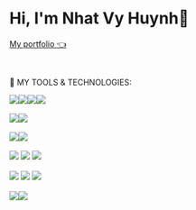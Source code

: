 <h1>Hi, I'm Nhat Vy Huynh</span>👋</h1>

<a href="https://github.com/nhatvy1">My portfolio 👈</a>

<br/>
 
🤖 MY TOOLS & TECHNOLOGIES:

<div style="display:flex; flex-wrap: wrap;">
	<img src="https://img.shields.io/badge/html5-%23E34F26.svg?&style=for-the-badge&logo=html5&logoColor=white" />
<!-- 	<img src="https://img.shields.io/badge/css3-%231572B6.svg?&style=for-the-badge&logo=css3&logoColor=white" /> -->
	<img src="https://img.shields.io/badge/sass-%23CC6699.svg?&style=for-the-badge&logo=sass&logoColor=white" />
	<img src="https://img.shields.io/badge/tailwind%20css-%2338B2AC.svg?&style=for-the-badge&logo=tailwind%20css&logoColor=white" />
	<img src="https://img.shields.io/badge/bootstrap-%237952B3.svg?&style=for-the-badge&logo=bootstrap&logoColor=white" />
	<img src-"https://img.shields.io/badge/mui-%237952B3.svg?&style=for-the-badge&logo=mui&logoColor=white" />
</div>

<br />

<div style="display:flex; flex-wrap: wrap;">
	<img src="https://img.shields.io/badge/javascript-%23F7DF1E.svg?&style=for-the-badge&logo=javascript&logoColor=black" />
	<img src="https://img.shields.io/badge/typescript-%233178C6.svg?&style=for-the-badge&logo=typescript&logoColor=white" />
</div>

<br />

<div style="display:flex; flex-wrap: wrap;">
	<img src="https://img.shields.io/badge/react-%2320232a.svg?style=for-the-badge&logo=react&logoColor=%2361DAFB">
	<img src="https://img.shields.io/badge/next.js-%23000000.svg?&style=for-the-badge&logo=next.js&logoColor=white" />
</div>

<br />
<div>
	<img src="https://img.shields.io/badge/node.js-%23339933.svg?&style=for-the-badge&logo=node.js&logoColor=white" />
	<img src="https://img.shields.io/badge/express.js-%23404d59.svg?style=for-the-badge&logo=express&logoColor=%2361DAFB">
	<img src="https://img.shields.io/badge/nestjs-%23E0234E.svg?&style=for-the-badge&logo=nestjs&logoColor=white" />
</div>

<br />

<div>
	<img src="https://img.shields.io/badge/MySQL-045782?style=for-the-badge&logo=mysql&logoColor=white">
    <img src="https://img.shields.io/badge/postgres-%23316192.svg?style=for-the-badge&logo=postgresql&logoColor=white">
	<img src="https://img.shields.io/badge/mongodb-%2347A248.svg?&style=for-the-badge&logo=mongodb&logoColor=white" />
</div>

<br />

<div style="display:flex; flex-wrap: wrap;">
 <img src="https://img.shields.io/badge/docker-%230db7ed.svg?style=for-the-badge&logo=docker&logoColor=white">
 <img src="https://img.shields.io/badge/gitlab-%23181717.svg?style=for-the-badge&logo=gitlab&logoColor=white">
</div>
